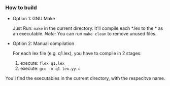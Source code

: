 ### How to build

* Option 1: GNU Make

    Just Run: `make` in the current directory. It'll compile each *.lex to the * as an executable.
    _Note:_ You can run `make clean` to remove unused files.
* Option 2: Manual compilation

    For each lex file (e.g. q1.lex), you have to compile in 2 stages:

    1. execute: `flex q1.lex`
    2. execute: `gcc -o q1 lex.yy.c`


You'l find the executables in the current directory, with the respecitve name.